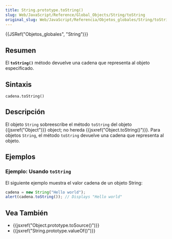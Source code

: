 ```yaml
---
title: String.prototype.toString()
slug: Web/JavaScript/Reference/Global_Objects/String/toString
original_slug: Web/JavaScript/Referencia/Objetos_globales/String/toString
---
```


{{JSRef("Objetos_globales", "String")}}

## Resumen

El **`toString()`** método devuelve una cadena que representa al objeto especificado.

## Sintaxis

```
cadena.toString()
```

## Descripción

El objeto `String` sobreescribe el método `toString` del objeto {{jsxref("Object")}} object; no hereda {{jsxref("Object.toString()")}}. Para objetos `String`, el método `toString` devuelve una cadena que representa al objeto.

## Ejemplos

### Ejemplo: Usando `toString`

El siguiente ejemplo muestra el valor cadena de un objeto String:

```js
cadena = new String("Hello world");
alert(cadena.toString()); // Displays "Hello world"
```

## Vea También

- {{jsxref("Object.prototype.toSource()")}}
- {{jsxref("String.prototype.valueOf()")}}
